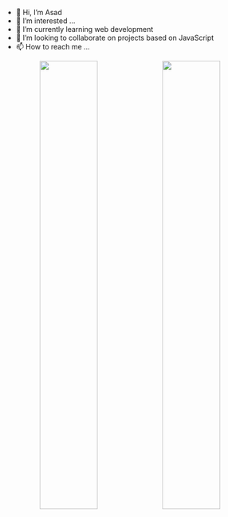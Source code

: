 - 👋 Hi, I’m Asad
- 👀 I’m interested ...
- 🌱 I’m currently learning web development
- 💞️ I’m looking to collaborate on projects based on JavaScript
- 📫 How to reach me ...

<!---
asadrjhk/asadrjhk is a ✨ special ✨ repository because its `README.md` (this file) appears on your GitHub profile.
You can click the Preview link to take a look at your changes.
--->
<p align="center">
  <img width="48%" src="https://github-readme-stats.vercel.app/api?username=asadrjhk&show_icons=true&theme=tokyonight" />
  <img width="48%" src="https://github-readme-streak-stats.herokuapp.com/?user=asadrjhk&theme=tokyonight" />
</p>
